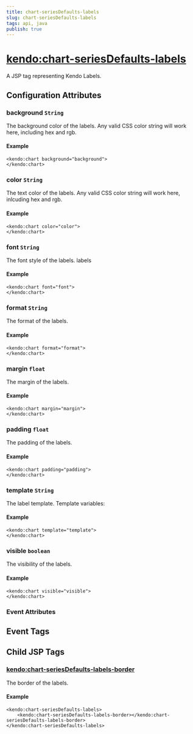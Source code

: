 ```yaml
---
title: chart-seriesDefaults-labels
slug: chart-seriesDefaults-labels
tags: api, java
publish: true
---
```


# <kendo:chart-seriesDefaults-labels>
A JSP tag representing Kendo Labels.

## Configuration Attributes


### background `String`

The background color of the labels. Any valid CSS color string will work here,
including hex and rgb.

#### Example
    <kendo:chart background="background">
    </kendo:chart>



### color `String`

The text color of the labels. Any valid CSS color string will work here, inlcuding hex
and rgb.

#### Example
    <kendo:chart color="color">
    </kendo:chart>



### font `String`

The font style of the labels.
labels

#### Example
    <kendo:chart font="font">
    </kendo:chart>



### format `String`

The format of the labels.

#### Example
    <kendo:chart format="format">
    </kendo:chart>



### margin `float`

The margin of the labels.

#### Example
    <kendo:chart margin="margin">
    </kendo:chart>



### padding `float`

The padding of the labels.

#### Example
    <kendo:chart padding="padding">
    </kendo:chart>



### template `String`

The label template.
Template variables:

#### Example
    <kendo:chart template="template">
    </kendo:chart>



### visible `boolean`

The visibility of the labels.

#### Example
    <kendo:chart visible="visible">
    </kendo:chart>



### Event Attributes

## Event Tags
 

## Child JSP Tags

### [<kendo:chart-seriesDefaults-labels-border>](/api/wrappers/jsp/chart/seriesdefaults-labels-border)

The border of the labels.

#### Example

    <kendo:chart-seriesDefaults-labels>
        <kendo:chart-seriesDefaults-labels-border></kendo:chart-seriesDefaults-labels-border>
    </kendo:chart-seriesDefaults-labels>
 
